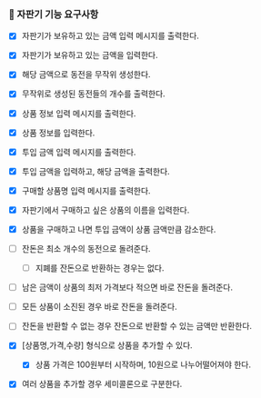 ### 🚀 자판기 기능 요구사항

- [X] 자판기가 보유하고 있는 금액 입력 메시지를 출력한다.
- [X] 자판기가 보유하고 있는 금액을 입력한다.
- [X] 해당 금액으로 동전을 무작위 생성한다.
- [X] 무작위로 생성된 동전들의 개수를 출력한다.
- [X] 상품 정보 입력 메시지를 출력한다.
- [X] 상품 정보를 입력한다.
- [X] 투입 금액 입력 메시지를 출력한다.
- [X] 투입 금액을 입력하고, 해당 금액을 출력한다.
- [X] 구매할 상품명 입력 메시지를 출력한다.
- [X] 자판기에서 구매하고 싶은 상품의 이름을 입력한다.

- [X] 상품을 구매하고 나면 투입 금액이 상품 금액만큼 감소한다.
- [ ] 잔돈은 최소 개수의 동전으로 돌려준다.
    - [ ] 지폐를 잔돈으로 반환하는 경우는 없다.
- [ ] 남은 금액이 상품의 최저 가격보다 적으면 바로 잔돈을 돌려준다.
- [ ] 모든 상품이 소진된 경우 바로 잔돈을 돌려준다.
- [ ] 잔돈을 반환할 수 없는 경우 잔돈으로 반환할 수 있는 금액만 반환한다.

- [X] [상품명,가격,수량] 형식으로 상품을 추가할 수 있다.
    - [X] 상품 가격은 100원부터 시작하며, 10원으로 나누어떨어져야 한다.
- [X] 여러 상품을 추가할 경우 세미콜론으로 구분한다.